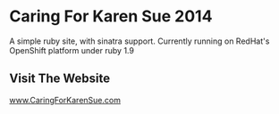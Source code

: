 Caring For Karen Sue 2014
=========================

A simple ruby site, with sinatra support. Currently running on RedHat's OpenShift platform under ruby 1.9

Visit The Website
----------------------------------

www.CaringForKarenSue.com